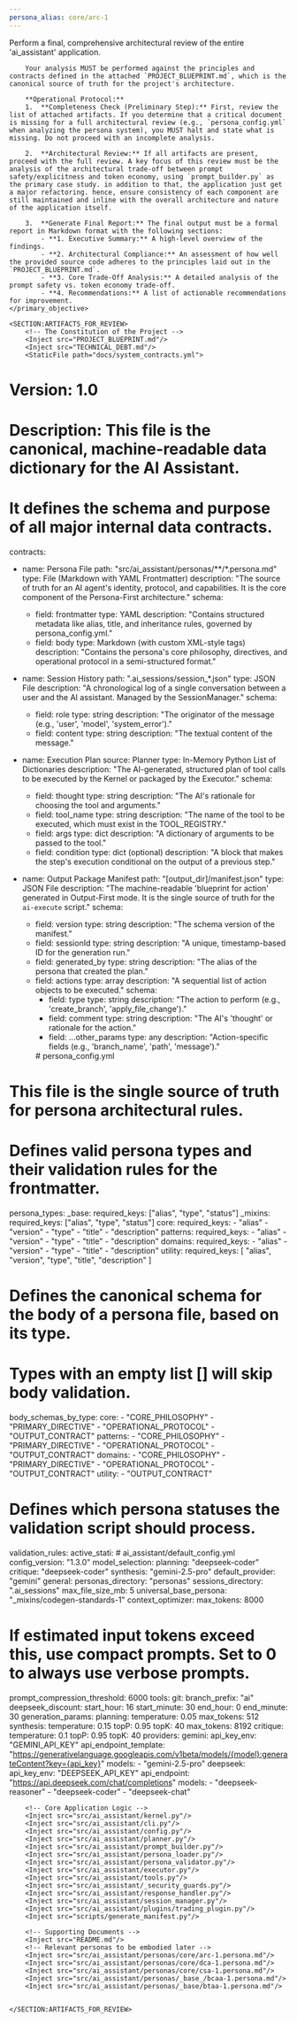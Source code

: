 ```yaml
---
persona_alias: core/arc-1
---
```

<Mandate>
    <primary_objective>
        Perform a final, comprehensive architectural review of the entire 'ai_assistant' application.

        Your analysis MUST be performed against the principles and contracts defined in the attached `PROJECT_BLUEPRINT.md`, which is the canonical source of truth for the project's architecture.

        **Operational Protocol:**
        1.  **Completeness Check (Preliminary Step):** First, review the list of attached artifacts. If you determine that a critical document is missing for a full architectural review (e.g., `persona_config.yml` when analyzing the persona system), you MUST halt and state what is missing. Do not proceed with an incomplete analysis.

        2.  **Architectural Review:** If all artifacts are present, proceed with the full review. A key focus of this review must be the analysis of the architectural trade-off between prompt safety/explicitness and token economy, using `prompt_builder.py` as the primary case study. in addition to that, the application just get a major refactoring. hence, ensure consistency of each component are still maintained and inline with the overall architecture and nature of the application itself.

        3.  **Generate Final Report:** The final output must be a formal report in Markdown format with the following sections:
            - **1. Executive Summary:** A high-level overview of the findings.
            - **2. Architectural Compliance:** An assessment of how well the provided source code adheres to the principles laid out in the `PROJECT_BLUEPRINT.md`.
            - **3. Core Trade-Off Analysis:** A detailed analysis of the prompt safety vs. token economy trade-off.
            - **4. Recommendations:** A list of actionable recommendations for improvement.
    </primary_objective>

    <SECTION:ARTIFACTS_FOR_REVIEW>
        <!-- The Constitution of the Project -->
        <Inject src="PROJECT_BLUEPRINT.md"/>
        <Inject src="TECHNICAL_DEBT.md"/>
        <StaticFile path="docs/system_contracts.yml">
# Version: 1.0
# Description: This file is the canonical, machine-readable data dictionary for the AI Assistant.
# It defines the schema and purpose of all major internal data contracts.

contracts:
  - name: Persona File
    path: "src/ai_assistant/personas/**/*.persona.md"
    type: File (Markdown with YAML Frontmatter)
    description: "The source of truth for an AI agent's identity, protocol, and capabilities. It is the core component of the Persona-First architecture."
    schema:
      - field: frontmatter
        type: YAML
        description: "Contains structured metadata like alias, title, and inheritance rules, governed by persona_config.yml."
      - field: body
        type: Markdown (with custom XML-style tags)
        description: "Contains the persona's core philosophy, directives, and operational protocol in a semi-structured format."

  - name: Session History
    path: ".ai_sessions/session_*.json"
    type: JSON File
    description: "A chronological log of a single conversation between a user and the AI assistant. Managed by the SessionManager."
    schema:
      - field: role
        type: string
        description: "The originator of the message (e.g., 'user', 'model', 'system_error')."
      - field: content
        type: string
        description: "The textual content of the message."

  - name: Execution Plan
    source: Planner
    type: In-Memory Python List of Dictionaries
    description: "The AI-generated, structured plan of tool calls to be executed by the Kernel or packaged by the Executor."
    schema:
      - field: thought
        type: string
        description: "The AI's rationale for choosing the tool and arguments."
      - field: tool_name
        type: string
        description: "The name of the tool to be executed, which must exist in the TOOL_REGISTRY."
      - field: args
        type: dict
        description: "A dictionary of arguments to be passed to the tool."
      - field: condition
        type: dict (optional)
        description: "A block that makes the step's execution conditional on the output of a previous step."

  - name: Output Package Manifest
    path: "[output_dir]/manifest.json"
    type: JSON File
    description: "The machine-readable 'blueprint for action' generated in Output-First mode. It is the single source of truth for the `ai-execute` script."
    schema:
      - field: version
        type: string
        description: "The schema version of the manifest."
      - field: sessionId
        type: string
        description: "A unique, timestamp-based ID for the generation run."
      - field: generated_by
        type: string
        description: "The alias of the persona that created the plan."
      - field: actions
        type: array
        description: "A sequential list of action objects to be executed."
        schema:
          - field: type
            type: string
            description: "The action to perform (e.g., 'create_branch', 'apply_file_change')."
          - field: comment
            type: string
            description: "The AI's 'thought' or rationale for the action."
          - field: ...other_params
            type: any
            description: "Action-specific fields (e.g., 'branch_name', 'path', 'message')."
        </StaticFile>
        <StaticFile path="persona_config.yml">
        # persona_config.yml
# This file is the single source of truth for persona architectural rules.

# Defines valid persona types and their validation rules for the frontmatter.
persona_types:
  _base: 
    required_keys: ["alias", "type", "status"]
  _mixins:
    required_keys: ["alias", "type", "status"]
  core:
    required_keys:
      - "alias"
      - "version"
      - "type"
      - "title"
      - "description"
  patterns:
    required_keys:
      - "alias"
      - "version"
      - "type"
      - "title"
      - "description"
  domains:
    required_keys:
      - "alias"
      - "version"
      - "type"
      - "title"
      - "description"
  utility:
    required_keys: [ "alias", "version", "type", "title", "description" ]

# Defines the canonical schema for the body of a persona file, based on its type.
# Types with an empty list [] will skip body validation.
body_schemas_by_type:
  core:
    - "CORE_PHILOSOPHY"
    - "PRIMARY_DIRECTIVE"
    - "OPERATIONAL_PROTOCOL"
    - "OUTPUT_CONTRACT"
  patterns:
    - "CORE_PHILOSOPHY"
    - "PRIMARY_DIRECTIVE"
    - "OPERATIONAL_PROTOCOL"
    - "OUTPUT_CONTRACT"
  domains:
    - "CORE_PHILOSOPHY"
    - "PRIMARY_DIRECTIVE"
    - "OPERATIONAL_PROTOCOL"
    - "OUTPUT_CONTRACT"
  utility:
    - "OUTPUT_CONTRACT"
    
# Defines which persona statuses the validation script should process.
validation_rules:
  active_stati:
        </StaticFile>
        <StaticFile path="src/ai_assistant/default_config.yml"># ai_assistant/default_config.yml
config_version: "1.3.0"
model_selection:
  planning: "deepseek-coder"
  critique: "deepseek-coder"
  synthesis: "gemini-2.5-pro"
default_provider: "gemini"
general:
  personas_directory: "personas"
  sessions_directory: ".ai_sessions"
  max_file_size_mb: 5
  universal_base_persona: "_mixins/codegen-standards-1"
context_optimizer:
  max_tokens: 8000
  # If estimated input tokens exceed this, use compact prompts. Set to 0 to always use verbose prompts.
  prompt_compression_threshold: 6000
tools:
  git:
    branch_prefix: "ai"
deepseek_discount:
  start_hour: 16
  start_minute: 30
  end_hour: 0
  end_minute: 30
generation_params:
  planning:
    temperature: 0.05
    max_tokens: 512
  synthesis:
    temperature: 0.15
    topP: 0.95
    topK: 40
    max_tokens: 8192
  critique:
    temperature: 0.1
    topP: 0.95
    topK: 40
providers:
  gemini:
    api_key_env: "GEMINI_API_KEY"
    api_endpoint_template: "https://generativelanguage.googleapis.com/v1beta/models/{model}:generateContent?key={api_key}"
    models:
      - "gemini-2.5-pro"
  deepseek:
    api_key_env: "DEEPSEEK_API_KEY"
    api_endpoint: "https://api.deepseek.com/chat/completions"
    models:
      - "deepseek-reasoner"
      - "deepseek-coder"
      - "deepseek-chat"        
        </StaticFile>

        <!-- Core Application Logic -->
        <Inject src="src/ai_assistant/kernel.py"/>
        <Inject src="src/ai_assistant/cli.py"/>
        <Inject src="src/ai_assistant/config.py"/>
        <Inject src="src/ai_assistant/planner.py"/>
        <Inject src="src/ai_assistant/prompt_builder.py"/>
        <Inject src="src/ai_assistant/persona_loader.py"/>
        <Inject src="src/ai_assistant/persona_validator.py"/>
        <Inject src="src/ai_assistant/executor.py"/>
        <Inject src="src/ai_assistant/tools.py"/>
        <Inject src="src/ai_assistant/_security_guards.py"/>
        <Inject src="src/ai_assistant/response_handler.py"/>
        <Inject src="src/ai_assistant/session_manager.py"/>
        <Inject src="src/ai_assistant/plugins/trading_plugin.py"/>
        <Inject src="scripts/generate_manifest.py"/>

        <!-- Supporting Documents -->
        <Inject src="README.md"/>
        <!-- Relevant personas to be embodied later -->
        <Inject src="src/ai_assistant/personas/core/arc-1.persona.md"/>
        <Inject src="src/ai_assistant/personas/core/dca-1.persona.md"/>
        <Inject src="src/ai_assistant/personas/core/csa-1.persona.md"/>
        <Inject src="src/ai_assistant/personas/_base_/bcaa-1.persona.md"/>
        <Inject src="src/ai_assistant/personas/_base/btaa-1.persona.md"/>
        

    </SECTION:ARTIFACTS_FOR_REVIEW>
</Mandate>